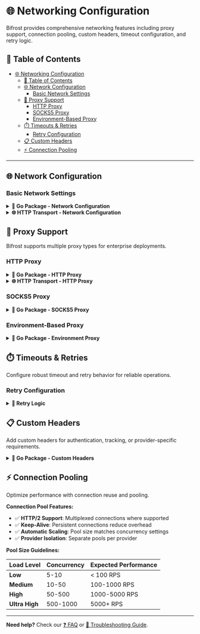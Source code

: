 # 🌐 Networking Configuration

Bifrost provides comprehensive networking features including proxy support, connection pooling, custom headers, timeout configuration, and retry logic.

## 📑 Table of Contents

- [🌐 Networking Configuration](#-networking-configuration)
  - [📑 Table of Contents](#-table-of-contents)
  - [🌐 Network Configuration](#-network-configuration)
    - [Basic Network Settings](#basic-network-settings)
  - [🔗 Proxy Support](#-proxy-support)
    - [HTTP Proxy](#http-proxy)
    - [SOCKS5 Proxy](#socks5-proxy)
    - [Environment-Based Proxy](#environment-based-proxy)
  - [⏱️ Timeouts \& Retries](#️-timeouts--retries)
    - [Retry Configuration](#retry-configuration)
  - [📋 Custom Headers](#-custom-headers)
  - [⚡ Connection Pooling](#-connection-pooling)

---

## 🌐 Network Configuration

### Basic Network Settings

<details>
<summary><strong>🔧 Go Package - Network Configuration</strong></summary>

```go
import (
    "time"
    "github.com/maximhq/bifrost/core/schemas"
)

func (a *MyAccount) GetConfigForProvider(provider schemas.ModelProvider) (*schemas.ProviderConfig, error) {
    return &schemas.ProviderConfig{
        NetworkConfig: schemas.NetworkConfig{
            BaseURL:                        "https://api.openai.com",  // Custom endpoint
            ExtraHeaders:                   map[string]string{          // Custom headers
                "X-Organization":  "my-org",
                "X-Environment":   "production",
            },
            DefaultRequestTimeoutInSeconds: 60,                         // 60 second timeout
            MaxRetries:                     3,                          // Retry 3 times
            RetryBackoffInitial:            500 * time.Millisecond,     // Initial backoff
            RetryBackoffMax:                10 * time.Second,           // Max backoff
        },
    }, nil
}
```

**Network Configuration Options:**

| Field                            | Description              | Default          |
| -------------------------------- | ------------------------ | ---------------- |
| `BaseURL`                        | Custom provider endpoint | Provider default |
| `ExtraHeaders`                   | Additional HTTP headers  | `{}`             |
| `DefaultRequestTimeoutInSeconds` | Request timeout          | `30`             |
| `MaxRetries`                     | Retry attempts           | `0`              |
| `RetryBackoffInitial`            | Initial retry delay      | `500ms`          |
| `RetryBackoffMax`                | Maximum retry delay      | `5s`             |

</details>

<details>
<summary><strong>🌐 HTTP Transport - Network Configuration</strong></summary>

```json
{
  "providers": {
    "openai": {
      "keys": [
        {
          "value": "env.OPENAI_API_KEY",
          "models": ["gpt-4o-mini"],
          "weight": 1.0
        }
      ],
      "network_config": {
        "base_url": "https://api.openai.com",
        "extra_headers": {
          "X-Organization-ID": "org-123",
          "X-Environment": "production"
        },
        "default_request_timeout_in_seconds": 30,
        "max_retries": 1,
        "retry_backoff_initial_ms": 100,
        "retry_backoff_max_ms": 2000
      }
    }
  }
}
```

</details>

## 🔗 Proxy Support

Bifrost supports multiple proxy types for enterprise deployments.

### HTTP Proxy

<details>
<summary><strong>🔧 Go Package - HTTP Proxy</strong></summary>

```go
func (a *MyAccount) GetConfigForProvider(provider schemas.ModelProvider) (*schemas.ProviderConfig, error) {
    return &schemas.ProviderConfig{
        ProxyConfig: &schemas.ProxyConfig{
            Type:     schemas.HttpProxy,
            URL:      "http://proxy.company.com:8080",
            Username: "proxy-user",     // Optional
            Password: "proxy-pass",     // Optional
        },
    }, nil
}
```

</details>

<details>
<summary><strong>🌐 HTTP Transport - HTTP Proxy</strong></summary>

```json
{
  "providers": {
    "openai": {
      "proxy_config": {
        "type": "http",
        "url": "http://proxy.company.com:8080",
        "username": "proxy-user",
        "password": "proxy-pass"
      }
    }
  }
}
```

</details>

### SOCKS5 Proxy

<details>
<summary><strong>🔧 Go Package - SOCKS5 Proxy</strong></summary>

```go
func (a *MyAccount) GetConfigForProvider(provider schemas.ModelProvider) (*schemas.ProviderConfig, error) {
    return &schemas.ProviderConfig{
        ProxyConfig: &schemas.ProxyConfig{
            Type:     schemas.Socks5Proxy,
            URL:      "socks5://proxy.company.com:1080",
            Username: "socks-user",     // Optional
            Password: "socks-pass",     // Optional
        },
    }, nil
}
```

</details>

### Environment-Based Proxy

<details>
<summary><strong>🔧 Go Package - Environment Proxy</strong></summary>

```go
func (a *MyAccount) GetConfigForProvider(provider schemas.ModelProvider) (*schemas.ProviderConfig, error) {
    return &schemas.ProviderConfig{
        ProxyConfig: &schemas.ProxyConfig{
            Type: schemas.EnvProxy,
            // Uses HTTP_PROXY, HTTPS_PROXY, NO_PROXY environment variables
        },
    }, nil
}
```

**Environment Variables:**

```bash
export HTTP_PROXY=http://proxy.company.com:8080
export HTTPS_PROXY=https://proxy.company.com:8443
export NO_PROXY=localhost,127.0.0.1,.company.com
```

</details>

## ⏱️ Timeouts & Retries

Configure robust timeout and retry behavior for reliable operations.

### Retry Configuration

<details>
<summary><strong>🔄 Retry Logic</strong></summary>

```go
// Go Package - Exponential Backoff
schemas.NetworkConfig{
    MaxRetries:          3,                         // Retry up to 3 times
    RetryBackoffInitial: 500 * time.Millisecond,   // Start with 500ms
    RetryBackoffMax:     10 * time.Second,         // Cap at 10 seconds
}
```

**Retry Behavior:**

1. **First retry**: 500ms delay
2. **Second retry**: ~1s delay (exponential + jitter)
3. **Third retry**: ~2s delay (exponential + jitter)
4. **Cap**: Maximum 10s delay

**Retryable Conditions:**

- ✅ Rate limit errors (429)
- ✅ Server errors (5xx)
- ✅ Network timeouts
- ✅ Connection failures
- ❌ Authentication errors (4xx)
- ❌ Invalid requests (400)

</details>

## 📋 Custom Headers

Add custom headers for authentication, tracking, or provider-specific requirements.

<details>
<summary><strong>🔧 Go Package - Custom Headers</strong></summary>

```go
func (a *MyAccount) GetConfigForProvider(provider schemas.ModelProvider) (*schemas.ProviderConfig, error) {
    return &schemas.ProviderConfig{
        NetworkConfig: schemas.NetworkConfig{
            ExtraHeaders: map[string]string{
                "X-Organization-ID":    "org-12345",
                "X-Environment":        "production",
                "X-Request-Source":     "bifrost-gateway",
                "User-Agent":           "MyApp/1.0 Bifrost/1.0",
            },
        },
    }, nil
}
```

</details>

## ⚡ Connection Pooling

Optimize performance with connection reuse and pooling.

**Connection Pool Features:**

- ✅ **HTTP/2 Support**: Multiplexed connections where supported
- ✅ **Keep-Alive**: Persistent connections reduce overhead
- ✅ **Automatic Scaling**: Pool size matches concurrency settings
- ✅ **Provider Isolation**: Separate pools per provider

**Pool Size Guidelines:**

| Load Level     | Concurrency | Expected Performance |
| -------------- | ----------- | -------------------- |
| **Low**        | 5-10        | < 100 RPS            |
| **Medium**     | 10-50       | 100-1000 RPS         |
| **High**       | 50-500      | 1000-5000 RPS        |
| **Ultra High** | 500-1000    | 5000+ RPS            |

---

**Need help?** Check our [❓ FAQ](../guides/faq.md) or [🔧 Troubleshooting Guide](../guides/troubleshooting.md).
